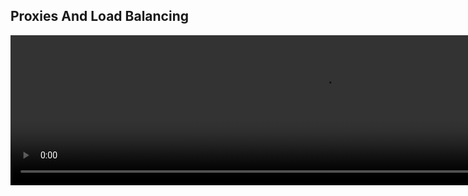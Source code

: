 

## Proxies And Load Balancing 

<video width="1000" height="240" controls>
  <source src="http://ankit-portfolio.s3-ap-southeast-1.amazonaws.com/system-design/basics/12-proxies-and-load-balancing.mp4" type="video/mp4">
</video>
